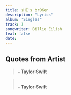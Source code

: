 ```yaml
---
title: sHE's brOKen
description: "Lyrics"
album: "Singles"
track: 3
songwriter: Billie Eilish
feat: false
date:
---
```


<p className="intro">

</p>
<p className="verse-one">

</p>

<p className="pre-chorus">

</p>

<p className="chorus">

</p>

<p className="verse-two">

</p>

<p className="pre-chorus">

</p>

<p className="chorus">

</p>

<p className="bridge">

</p>
<p className="chorus">

</p>
<p className="outro">

</p>

## Quotes from Artist

<blockquote>

<b> - Taylor Swift </b>

</blockquote>

<blockquote>

<br />
<b> - Taylor Swift </b>
</blockquote>
